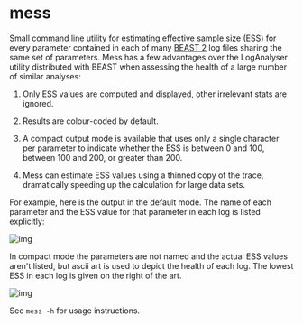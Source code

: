 mess
====

Small command line utility for estimating effective sample size (ESS) for every
parameter contained in each of many [BEAST 2](http://www.beast2.org/) log files
sharing the same set of parameters. Mess has a few advantages over the
LogAnalyser utility distributed with BEAST when assessing the health of a large
number of similar analyses:

1. Only ESS values are computed and displayed, other irrelevant stats are ignored.

2. Results are colour-coded by default.

3. A compact output mode is available that uses only a single character per
   parameter to indicate whether the ESS is between 0 and 100, between 100 and
    200, or greater than 200.

4. Mess can estimate ESS values using a thinned copy of the trace, dramatically
   speeding up the calculation for large data sets.

For example, here is the output in the default mode. The name of each parameter
and the ESS value for that parameter in each log is listed explicitly:

![img](https://github.com/tgvaughan/mess/wiki/images/mess1.png)

In compact mode the parameters are not named and the actual ESS values aren't
listed, but ascii art is used to depict the health of each log.  The lowest ESS
in each log is given on the right of the art.

![img](https://github.com/tgvaughan/mess/wiki/images/mess2.png)

See `mess -h` for usage instructions.
